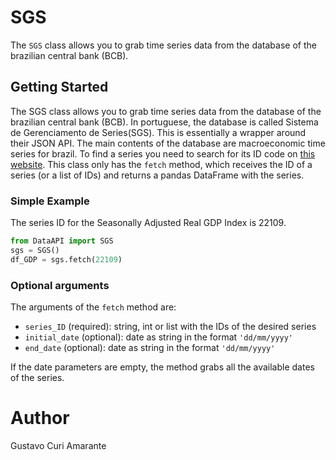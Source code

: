 # SGS
The `SGS` class allows you to grab time series data from the database of
the brazilian central bank (BCB).

## Getting Started
The SGS class allows you to grab time series data from the database of
the brazilian central bank (BCB). In portuguese, the database is called
Sistema de Gerenciamento de Series(SGS). This is essentially a wrapper
around their JSON API. The main contents of the database are
macroeconomic time series for brazil. To find a series you need to
search for its ID code on
[this website](https://www3.bcb.gov.br/sgspub/localizarseries/localizarSeries.do?method=prepararTelaLocalizarSeries).
This class only has the `fetch` method, which receives the ID of a
series (or a list of IDs) and returns a pandas DataFrame with the
series.

### Simple Example
The series ID for the Seasonally Adjusted Real GDP Index is 22109.

``` python
from DataAPI import SGS
sgs = SGS()
df_GDP = sgs.fetch(22109)
```

### Optional arguments
The arguments of the `fetch` method are:
- `series_ID` (required): string, int or list with the IDs of the desired series
- `initial_date` (optional): date as string in the format `'dd/mm/yyyy'`
- `end_date` (optional): date as string in the format `'dd/mm/yyyy'`

If the date parameters are empty, the method grabs all the available
dates of the series.

# Author
Gustavo Curi Amarante
